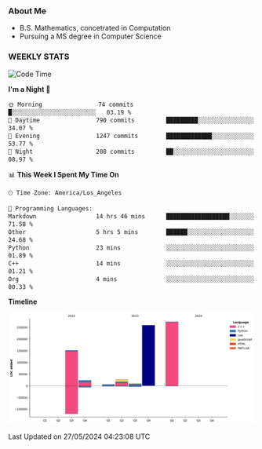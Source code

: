 ### About Me

- B.S. Mathematics, concetrated in Computation
- Pursuing a MS degree in Computer Science


### WEEKLY STATS
<!--START_SECTION:waka-->
![Code Time](http://img.shields.io/badge/Code%20Time-101%20hrs%2019%20mins-blue)

**I'm a Night 🦉** 

```text
🌞 Morning                74 commits          █░░░░░░░░░░░░░░░░░░░░░░░░   03.19 % 
🌆 Daytime                790 commits         █████████░░░░░░░░░░░░░░░░   34.07 % 
🌃 Evening                1247 commits        █████████████░░░░░░░░░░░░   53.77 % 
🌙 Night                  208 commits         ██░░░░░░░░░░░░░░░░░░░░░░░   08.97 % 
```


📊 **This Week I Spent My Time On** 

```text
🕑︎ Time Zone: America/Los_Angeles

💬 Programming Languages: 
Markdown                 14 hrs 46 mins      ██████████████████░░░░░░░   71.58 % 
Other                    5 hrs 5 mins        ██████░░░░░░░░░░░░░░░░░░░   24.68 % 
Python                   23 mins             ░░░░░░░░░░░░░░░░░░░░░░░░░   01.89 % 
C++                      14 mins             ░░░░░░░░░░░░░░░░░░░░░░░░░   01.21 % 
Org                      4 mins              ░░░░░░░░░░░░░░░░░░░░░░░░░   00.33 % 
```

**Timeline**

![Lines of Code chart](https://raw.githubusercontent.com/nickocruzm/nickocruzm/main/assets/bar_graph.png)


 Last Updated on 27/05/2024 04:23:08 UTC
<!--END_SECTION:waka-->
